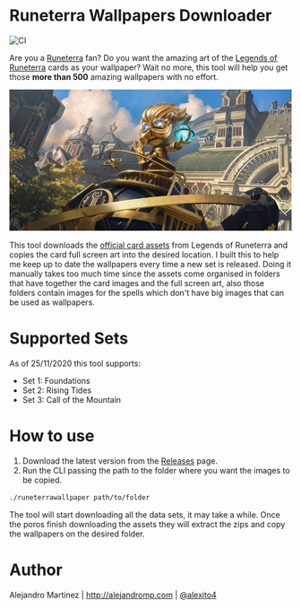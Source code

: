 # Runeterra Wallpapers Downloader
![CI](https://github.com/alexito4/RuneterraWallpapersDownloader/workflows/CI/badge.svg)

Are you a [Runeterra](https://universe.leagueoflegends.com) fan? Do you want the amazing art of the [Legends of Runeterra](https://playruneterra.com) cards as your wallpaper? Wait no more, this tool will help you get those **more than 500** amazing wallpapers with no effort.

![03PZ001-full](03PZ001-full.jpg)

This tool downloads the [official card assets](https://developer.riotgames.com/docs/lor#data-dragon) from Legends of Runeterra and copies the card full screen art into the desired location.  I built this to help me keep up to date the wallpapers every time a new set is released. Doing it manually takes too much time since the assets come organised in folders that have together the card images and the full screen art, also those folders contain images for the spells which don't have big images that can be used as wallpapers.

# Supported Sets

As of 25/11/2020 this tool supports:

- Set 1: Foundations
- Set 2: Rising Tides
- Set 3: Call of the Mountain

# How to use

1. Download the latest version from the [Releases](https://github.com/alexito4/RuneterraWallpapersDownloader/releases) page.
2. Run the CLI passing the path to the folder where you want the images to be copied.

```sh
./runeterrawallpaper path/to/folder
```

The tool will start downloading all the data sets, it may take a while. Once the poros finish downloading the assets they will extract the zips and copy the wallpapers on the desired folder.

# Author

Alejandro Martinez | http://alejandromp.com | [@alexito4](https://twitter.com/alexito4)
